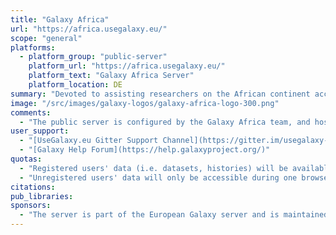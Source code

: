 ```yaml
---
title: "Galaxy Africa"
url: "https://africa.usegalaxy.eu/"
scope: "general"
platforms:
  - platform_group: "public-server"
    platform_url: "https://africa.usegalaxy.eu/"
    platform_text: "Galaxy Africa Server"
    platform_location: DE
summary: "Devoted to assisting researchers on the African continent accelerate their genomics research and analyses."
image: "/src/images/galaxy-logos/galaxy-africa-logo-300.png"
comments:
  - "The public server is configured by the Galaxy Africa team, and hosted by the UesGalaxy.eu team."
user_support:
  - "[UseGalaxy.eu Gitter Support Channel](https://gitter.im/usegalaxy-eu/Lobby)"
  - "[Galaxy Help Forum](https://help.galaxyproject.org/)"
quotas:
  - "Registered users' data (i.e. datasets, histories) will be available as long as they are not deleted by the user. Once marked as deleted the datasets will be permanently removed within 14 days. If the user *purges* the dataset in the Galaxy, it will be removed immediately, permanently. An extended quota can be [requested](https://docs.google.com/forms/d/e/1FAIpQLSf9w2MOS6KOlu9XdhRSDqWnCDkzoVBqHJ3zH_My4p8D8ZgkIQ/viewform) for a limited time period in special cases."
  - "Unregistered users' data will only be accessible during one browser session, using a cookie to identify your data. This cookie is not used for any other purposes (e.g. tracking or analytics.) If UseGalaxy.eu service is not accessed for 90 days, those datasets will be permanently deleted."
citations:
pub_libraries:
sponsors:
  - "The server is part of the European Galaxy server and is maintained by the [RNA Bioinformatics Center (RBC)](https://www.denbi.de/network/rna-bioinformatics-center-rbc) as part of [de.NBI](https://www.denbi.de/) and [ELIXIR](http://elixir-europe.org/)."
---
```

